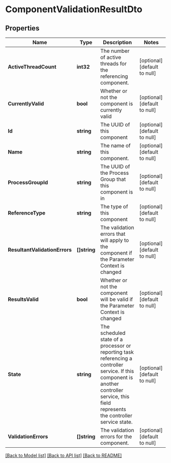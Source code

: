 # ComponentValidationResultDto

## Properties
Name | Type | Description | Notes
------------ | ------------- | ------------- | -------------
**ActiveThreadCount** | **int32** | The number of active threads for the referencing component. | [optional] [default to null]
**CurrentlyValid** | **bool** | Whether or not the component is currently valid | [optional] [default to null]
**Id** | **string** | The UUID of this component | [optional] [default to null]
**Name** | **string** | The name of this component. | [optional] [default to null]
**ProcessGroupId** | **string** | The UUID of the Process Group that this component is in | [optional] [default to null]
**ReferenceType** | **string** | The type of this component | [optional] [default to null]
**ResultantValidationErrors** | **[]string** | The validation errors that will apply to the component if the Parameter Context is changed | [optional] [default to null]
**ResultsValid** | **bool** | Whether or not the component will be valid if the Parameter Context is changed | [optional] [default to null]
**State** | **string** | The scheduled state of a processor or reporting task referencing a controller service. If this component is another controller service, this field represents the controller service state. | [optional] [default to null]
**ValidationErrors** | **[]string** | The validation errors for the component. | [optional] [default to null]

[[Back to Model list]](../README.md#documentation-for-models) [[Back to API list]](../README.md#documentation-for-api-endpoints) [[Back to README]](../README.md)

